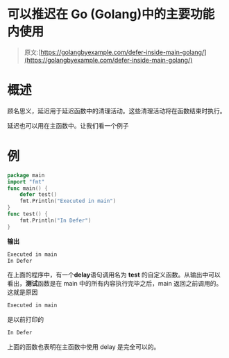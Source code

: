 # 可以推迟在 Go (Golang)中的主要功能内使用

> 原文:[https://golangbyexample.com/defer-inside-main-golang/](https://golangbyexample.com/defer-inside-main-golang/)

# **概述**

顾名思义，延迟用于延迟函数中的清理活动。这些清理活动将在函数结束时执行。

延迟也可以用在主函数中。让我们看一个例子

# **例**

```go
package main
import "fmt"
func main() {
    defer test()
    fmt.Println("Executed in main")
}
func test() {
    fmt.Println("In Defer")
}
```

**输出**

```go
Executed in main
In Defer
```

在上面的程序中，有一个**delay**语句调用名为 **test** 的自定义函数。从输出中可以看出，**测试**函数是在 main 中的所有内容执行完毕之后，main 返回之前调用的。这就是原因

```go
Executed in main
```

是以前打印的

```go
In Defer
```

上面的函数也表明在主函数中使用 delay 是完全可以的。